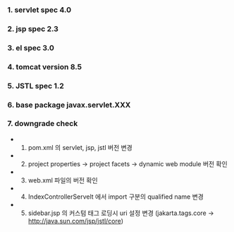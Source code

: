 ### 1. servlet spec 4.0
### 2. jsp spec 2.3
### 3. el spec 3.0
### 4. tomcat version 8.5
### 5. JSTL spec 1.2
### 6. base package javax.servlet.XXX
### 7. downgrade check
* 1) pom.xml 의 servlet, jsp, jstl 버전 변경
* 2) project properties -> project facets -> dynamic web module 버전 확인
* 3) web.xml 파일의 버전 확인
* 4) IndexControllerServelt 에서 import 구분의 qualified name 변경
* 5) sidebar.jsp 의 커스텀 태그 로딩시 uri 설정 변경
(jakarta.tags.core -> http://java.sun.com/jsp/jstl/core)


	 
